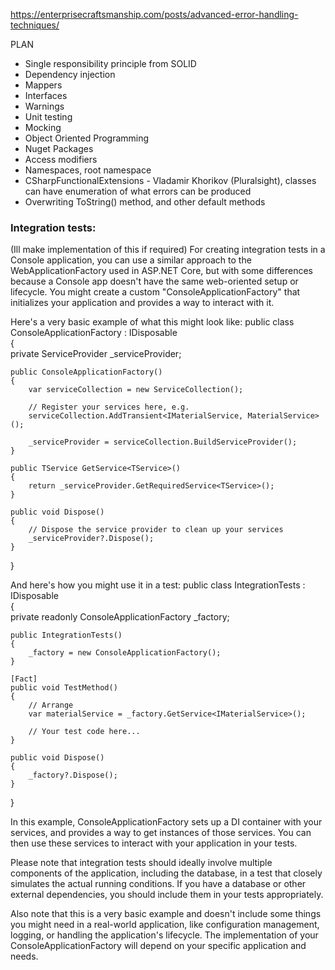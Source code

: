 ﻿https://enterprisecraftsmanship.com/posts/advanced-error-handling-techniques/

PLAN
* Single responsibility principle from SOLID
* Dependency injection
* Mappers
* Interfaces
* Warnings
* Unit testing
* Mocking
* Object Oriented Programming
* Nuget Packages
* Access modifiers
* Namespaces, root namespace
* CSharpFunctionalExtensions - Vladamir Khorikov (Pluralsight), classes can have enumeration of what errors can be produced
* Overwriting ToString() method, and other default methods





### Integration tests:
(Ill make implementation of this if required)
For creating integration tests in a Console application, you can use a similar approach to the WebApplicationFactory used in ASP.NET Core, but with some differences because a Console app doesn't have the same web-oriented setup or lifecycle. You might create a custom "ConsoleApplicationFactory" that initializes your application and provides a way to interact with it.

Here's a very basic example of what this might look like:
public class ConsoleApplicationFactory : IDisposable  
{  
private ServiceProvider _serviceProvider;

    public ConsoleApplicationFactory()  
    {  
        var serviceCollection = new ServiceCollection();  
  
        // Register your services here, e.g.  
        serviceCollection.AddTransient<IMaterialService, MaterialService>();  
  
        _serviceProvider = serviceCollection.BuildServiceProvider();  
    }  
  
    public TService GetService<TService>()  
    {  
        return _serviceProvider.GetRequiredService<TService>();  
    }  
  
    public void Dispose()  
    {  
        // Dispose the service provider to clean up your services  
        _serviceProvider?.Dispose();  
    }  
}

And here's how you might use it in a test:
public class IntegrationTests : IDisposable  
{  
private readonly ConsoleApplicationFactory _factory;

    public IntegrationTests()  
    {  
        _factory = new ConsoleApplicationFactory();  
    }  
  
    [Fact]  
    public void TestMethod()  
    {  
        // Arrange  
        var materialService = _factory.GetService<IMaterialService>();  
          
        // Your test code here...  
    }  
  
    public void Dispose()  
    {  
        _factory?.Dispose();  
    }  
}

In this example, ConsoleApplicationFactory sets up a DI container with your services, and provides a way to get instances of those services. You can then use these services to interact with your application in your tests.

Please note that integration tests should ideally involve multiple components of the application, including the database, in a test that closely simulates the actual running conditions. If you have a database or other external dependencies, you should include them in your tests appropriately.

Also note that this is a very basic example and doesn't include some things you might need in a real-world application, like configuration management, logging, or handling the application's lifecycle. The implementation of your ConsoleApplicationFactory will depend on your specific application and needs.

